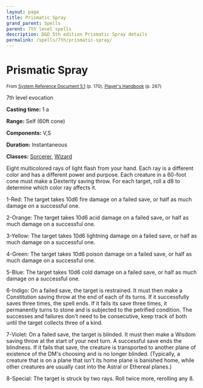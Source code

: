 ```yaml
---
layout: page
title: Prismatic Spray
grand_parent: Spells
parent: 7th level spells 
description: D&D 5th edition Prismatic Spray details
permalink: /spells/7th/prismatic-spray/
---
```


# Prismatic Spray

<small>From <a target="_blank" href="https://media.wizards.com/2016/downloads/DND/SRD-OGL_V5.1.pdf">System Reference Document 5.1</a> (p. 170), <a target="_blank" href="https://dnd.wizards.com/products/tabletop-games/rpg-products/rpg_playershandbook">Player's Handbook</a> (p. 267)</small>


7th level evocation

**Casting time:** 1 a

**Range:** Self (60ft cone)

**Components:** V,S 

**Duration:** Instantaneous

**Classes:** [Sorcerer](/classes/sorcerer/), [Wizard](/classes/wizard/)

Eight multicolored rays of light flash from your hand. Each ray is a different color and has a different power and purpose. Each creature in a 60-foot cone must make a Dexterity saving throw. For each target, roll a d8 to determine which color ray affects it.

   1-Red: The target takes 10d6 fire damage on a failed save, or half as much damage on a successful one.

   2-Orange: The target takes 10d6 acid damage on a failed save, or half as much damage on a successful one.

   3-Yellow: The target takes 10d6 lightning damage on a failed save, or half as much damage on a successful one.

   4-Green: The target takes 10d6 poison damage on a failed save, or half as much damage on a successful one.

   5-Blue: The target takes 10d6 cold damage on a failed save, or half as much damage on a successful one.

   6-Indigo: On a failed save, the target is restrained. It must then make a Constitution saving throw at the end of each of its turns. If it successfully saves three times, the spell ends. If it fails its save three times, it permanently turns to stone and is subjected to the petrified condition. The successes and failures don't need to be consecutive, keep track of both until the target collects three of a kind.

   7-Violet: On a failed save, the target is blinded. It must then make a Wisdom saving throw at the start of your next turn. A successful save ends the blindness. If it fails that save, the creature is transported to another plane of existence of the DM's choosing and is no longer blinded. (Typically, a creature that is on a plane that isn't its home plane is banished home, while other creatures are usually cast into the Astral or Ethereal planes.)

   8-Special: The target is struck by two rays. Roll twice more, rerolling any 8.